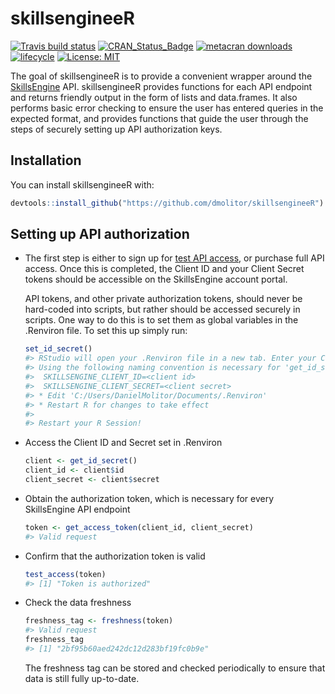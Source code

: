 # skillsengineeR

<!-- badges: start -->
[![Travis build status](https://travis-ci.com/dmolitor/skillsengineeR.svg?branch=master)](https://travis-ci.com/dmolitor/skillsengineeR)
[![CRAN_Status_Badge](https://www.r-pkg.org/badges/version/skillsengineeR)](https://cran.r-project.org/package=skillsengineeR)
[![metacran downloads](https://cranlogs.r-pkg.org/badges/skillsengineeR)](https://cran.r-project.org/package=skillsengineeR)
[![lifecycle](https://img.shields.io/badge/lifecycle-stable-brightgreen.svg)](https://www.tidyverse.org/lifecycle/#stable)
[![License: MIT](https://img.shields.io/badge/License-MIT-yellow.svg)](https://opensource.org/licenses/MIT)
<!-- badges: end -->

The goal of skillsengineeR is to provide a convenient wrapper around the 
[SkillsEngine](https://skillsengine.com/) API. skillsengineeR provides functions for each
API endpoint and returns friendly output in the form of lists and data.frames.
It also performs basic error checking to ensure the user has entered queries
in the expected format, and provides functions that guide the user through the steps
of securely setting up API authorization keys.


## Installation

You can install skillsengineeR with:

``` r
devtools::install_github("https://github.com/dmolitor/skillsengineeR")
```

## Setting up API authorization
- The first step is either to sign up for [test API access](https://accounts.skillsengine.com/users/sign_up),
  or purchase full API access. Once this is completed, the Client ID and your Client Secret tokens
  should be accessible on the SkillsEngine account portal.

  API tokens, and other private authorization tokens, should never be hard-coded into scripts, but rather
  should be accessed securely in scripts. One way to do this is to set them as global variables in the
  .Renviron file. To set this up simply run:
  ```r
  set_id_secret()
  #> RStudio will open your .Renviron file in a new tab. Enter your Client ID and Client Secret as described below.
  #> Using the following naming convention is necessary for 'get_id_secret()' to work:
  #>  SKILLSENGINE_CLIENT_ID=<client id>
  #>  SKILLSENGINE_CLIENT_SECRET=<client secret>
  #> * Edit 'C:/Users/DanielMolitor/Documents/.Renviron'
  #> * Restart R for changes to take effect
  #> 
  #> Restart your R Session!
  ```

- Access the Client ID and Secret set in .Renviron
  ```r
  client <- get_id_secret()
  client_id <- client$id
  client_secret <- client$secret
  ```

- Obtain the authorization token, which is necessary for every SkillsEngine API endpoint
  ```r
  token <- get_access_token(client_id, client_secret)
  #> Valid request
  ```

- Confirm that the authorization token is valid
  ```r
  test_access(token)
  #> [1] "Token is authorized"
  ```

- Check the data freshness
  ```r
  freshness_tag <- freshness(token)
  #> Valid request
  freshness_tag
  #> [1] "2bf95b60aed242dc12d283bf19fc0b9e"
  ```
  The freshness tag can be stored and checked periodically to ensure that data is still fully up-to-date.
